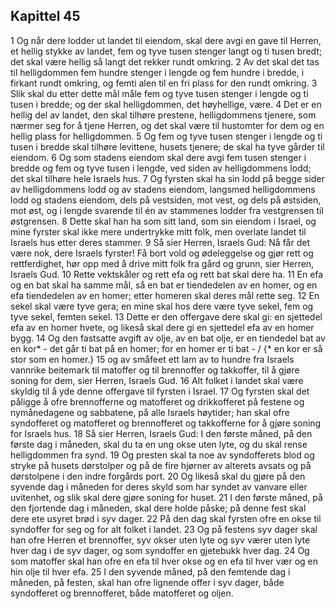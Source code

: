 ## Kapittel 45

1 Og når dere lodder ut landet til eiendom, skal dere avgi en gave til Herren, et hellig stykke av landet, fem og tyve tusen stenger langt og ti tusen bredt; det skal være hellig så langt det rekker rundt omkring.
2 Av det skal det tas til helligdommen fem hundre stenger i lengde og fem hundre i bredde, i firkant rundt omkring, og femti alen til en fri plass for den rundt omkring.
3 Slik skal du etter dette mål måle fem og tyve tusen stenger i lengde og ti tusen i bredde; og der skal helligdommen, det høyhellige, være.
4 Det er en hellig del av landet, den skal tilhøre prestene, helligdommens tjenere, som nærmer seg for å tjene Herren, og det skal være til hustomter for dem og en hellig plass for helligdommen.
5 Og fem og tyve tusen stenger i lengde og ti tusen i bredde skal tilhøre levittene, husets tjenere; de skal ha tyve gårder til eiendom.
6 Og som stadens eiendom skal dere avgi fem tusen stenger i bredde og fem og tyve tusen i lengde, ved siden av helligdommens lodd; det skal tilhøre hele Israels hus.
7 Og fyrsten skal ha sin lodd på begge sider av helligdommens lodd og av stadens eiendom, langsmed helligdommens lodd og stadens eiendom, dels på vestsiden, mot vest, og dels på østsiden, mot øst, og i lengde svarende til én av stammenes lodder fra vestgrensen til østgrensen.
8 Dette skal han ha som sitt land, som sin eiendom i Israel, og mine fyrster skal ikke mere undertrykke mitt folk, men overlate landet til Israels hus etter deres stammer.
9 Så sier Herren, Israels Gud: Nå får det være nok, dere Israels fyrster! Få bort vold og ødeleggelse og gjør rett og rettferdighet, hør opp med å drive mitt folk fra gård og grunn, sier Herren, Israels Gud.
10 Rette vektskåler og rett efa og rett bat skal dere ha.
11 En efa og en bat skal ha samme mål, så en bat er tiendedelen av en homer, og en efa tiendedelen av en homer; etter homeren skal deres mål rette seg.
12 En sekel skal være tyve gera; en mine skal hos dere være tyve sekel, fem og tyve sekel, femten sekel.
13 Dette er den offergave dere skal gi: en sjettedel efa av en homer hvete, og likeså skal dere gi en sjettedel efa av en homer bygg.
14 Og den fastsatte avgift av olje, av en bat olje, er en tiendedel bat av en kor* - det går ti bat på en homer; for en homer er ti bat - / {* en kor er så stor som en homer.}
15 og av småfeet ett lam av to hundre fra Israels vannrike beitemark til matoffer og til brennoffer og takkoffer, til å gjøre soning for dem, sier Herren, Israels Gud.
16 Alt folket i landet skal være skyldig til å yde denne offergave til fyrsten i Israel.
17 Og fyrsten skal det påligge å ofre brennofferne og matofferet og drikkofferet på festene og nymånedagene og sabbatene, på alle Israels høytider; han skal ofre syndofferet og matofferet og brennofferet og takkofferne for å gjøre soning for Israels hus.
18 Så sier Herren, Israels Gud: I den første måned, på den første dag i måneden, skal du ta en ung okse uten lyte, og du skal rense helligdommen fra synd.
19 Og presten skal ta noe av syndofferets blod og stryke på husets dørstolper og på de fire hjørner av alterets avsats og på dørstolpene i den indre forgårds port.
20 Og likeså skal du gjøre på den syvende dag i måneden for deres skyld som har syndet av vanvare eller uvitenhet, og slik skal dere gjøre soning for huset.
21 I den første måned, på den fjortende dag i måneden, skal dere holde påske; på denne fest skal dere ete usyret brød i syv dager.
22 På den dag skal fyrsten ofre en okse til syndoffer for seg og for alt folket i landet.
23 Og på festens syv dager skal han ofre Herren et brennoffer, syv okser uten lyte og syv værer uten lyte hver dag i de syv dager, og som syndoffer en gjetebukk hver dag.
24 Og som matoffer skal han ofre en efa til hver okse og en efa til hver vær og en hin olje til hver efa.
25 I den syvende måned, på den femtende dag i måneden, på festen, skal han ofre lignende offer i syv dager, både syndofferet og brennofferet, både matofferet og oljen.
